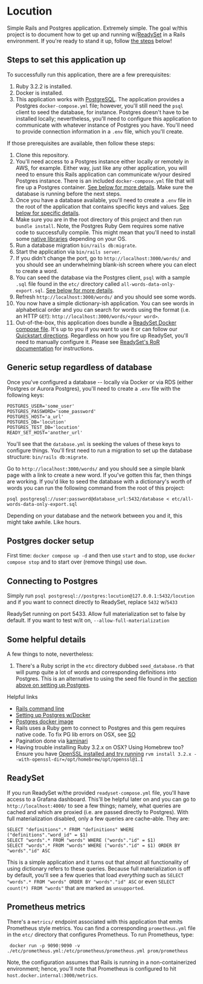 # Locution

Simple Rails and Postgres application. Extremely simple. The goal w/this project is to document how to get up and running w/[ReadySet](https://github.com/readysettech/readyset) in a Rails environment. If you're ready to stand it up, follow [the steps](#steps-to-set-this-application-up) below! 


## Steps to set this application up

To successfully run this application, there are a few prerequisites: 

1. Ruby 3.2.2 is installed. 
2. Docker is installed.
3. This application works with [PostgreSQL](https://www.postgresql.org/). The application provides a Postgres `docker-compose.yml` file; however, you'll still need the `psql` client to seed the database, for instance. Postgres doesn't have to be installed locally; nevertheless, you'll need to configure this application to communicate with whatever instance of Postgres you have. You'll need to provide connection information in a `.env` file, which you'll create. 

If those prerequisites are available, then follow these steps: 

1. Clone this repository. 
2. You'll need access to a Postgres instance either locally or remotely in AWS, for example. Either way, just like any other application, you will need to ensure this Rails application can communicate w/your desired Postgres instance. There is an included `docker-compose.yml` file that will fire up a Postgres container. [See below for more details](#postgres-docker-setup). Make sure the database is running before the next steps.
3. Once you have a database available, you'll need to create a `.env` file in the root of the application that contains specific keys and values. [See below for specific details](#generic-setup-regardless-of-database). 
4. Make sure you are in the root directory of this project and then run `bundle install`. Note, the Postgres Ruby Gem requires some native code to successfully compile. This might mean that you'll need to install some [native libraries](https://stackoverflow.com/questions/6209797/cant-find-the-postgresql-client-library-libpq) depending on your OS. 
5. Run a database migration `bin/rails db:migrate`. 
6. Start the application via `bin/rails server`. 
7. If you didn't change the port, go to `http://localhost:3000/words/` and you should see an underwhelming blank-ish screen where you can elect to create a word. 
8. You can seed the database via the Postgres client, `psql` with a sample `.sql` file found in the `etc/` directory called `all-words-data-only-export.sql`. [See below for more details](#generic-setup-regardless-of-database).
9. Refresh `http://localhost:3000/words/` and you should see some words. 
10. You now have a simple dictionary-ish application. You can see words in alphabetical order and you can search for words using the format (i.e. an HTTP `GET`): `http://localhost:3000/words/<your word>`.
11. Out-of-the-box, this application does bundle a [ReadySet Docker compose file](#readyset). It's up to you if you want to use it or can follow our [Quickstart directions](https://docs.readyset.io/deploy/deploy-with-docker). Regardless on how you fire up ReadySet, you'll need to manually configure it. Please see [ReadySet's RoR documentation](https://docs.readyset.io/connect/connect-an-application-via-an-orm/ruby-on-rails-with-readyset) for instructions.  

## Generic setup regardless of database

Once you've configured a database -- locally via Docker or via RDS (either Postgres or Aurora Postgres), you'll need to create a `.env` file with the following keys:

```
POSTGRES_USER='some_user'
POSTGRES_PASSWORD='some_password'
POSTGRES_HOST='a_url'
POSTGRES_DB='locution'
POSTGRES_TEST_DB='locution'
READY_SET_HOST='another_url'
```

You'll see that the `database.yml` is seeking the values of these keys to configure things. You'll first need to run a migration to set up the database structure: `bin/rails db:migrate`. 

Go to `http://localhost:3000/words/` and you should see a simple blank page with a link to create a new word. If you've gotten this far, then things are working. If you'd like to seed the database with a dictionary's worth of words you can run the following command from the root of this project:

```
psql postgresql://user:password@database_url:5432/database < etc/all-words-data-only-export.sql
```

Depending on your database and the network between you and it, this might take awhile. Like hours. 

## Postgres docker setup

First time: `docker compose up -d` and then use `start` and to stop, use `docker compose stop` and to start over (remove things) use `down`. 

## Connecting to Postgres

Simply run `psql postgresql://postgres:locution@127.0.0.1:5432/locution` and if you want to connect directly to ReadySet, replace `5432` w/`5433`

ReadySet running on port 5433. Allow full materialization set to false by default. If you want to test w/it on, `--allow-full-materialization`

## Some helpful details

A few things to note, nevertheless:

 1. There's a Ruby script in the `etc` directory dubbed `seed_database.rb` that will pump quite a lot of words and corresponding definitions into Postgres. This is an alternative to using the seed file found in the [section above on setting up Postgres](#generic-setup-regardless-of-database). 
 
Helpful links

* [Rails command line](https://guides.rubyonrails.org/command_line.html)
* [Setting up Postgres w/Docker](https://geshan.com.np/blog/2021/12/docker-postgres/)
* [Postgres docker image](https://hub.docker.com/_/postgres)
* Rails uses a Ruby gem to connect to Postgres and this gem requires native code. To fix PG lib errors on OSX, see [SO](https://stackoverflow.com/questions/6209797/cant-find-the-postgresql-client-library-libpq)
* Pagination done via [kaminari](https://betterprogramming.pub/pagination-in-rails-b3a9ba25b3c3)
* Having trouble installing Ruby 3.2.x on OSX? Using Homebrew too? Ensure you have [OpenSSL installed and try running](https://github.com/rvm/rvm/issues/5261) `rvm install 3.2.x --with-openssl-dir=/opt/homebrew/opt/openssl@1.1`

## ReadySet

If you run ReadySet w/the provided `readyset-compose.yml` file, you'll have access to a Grafana dashboard. This'll be helpful later on and you can go to `http://localhost:4000/` to see a few things; namely, what queries are cached and which are proxied (i.e. are passed directly to Postgres). With full materialization disabled, only a few queries are cache-able. They are:

```
SELECT "definitions".* FROM "definitions" WHERE ("definitions"."word_id" = $1)
SELECT "words".* FROM "words" WHERE ("words"."id" = $1)
SELECT "words".* FROM "words" WHERE ("words"."id" = $1) ORDER BY "words"."id" ASC
```

This is a simple application and it turns out that almost all functionality of using dictionary refers to these queries. Because full materialization is off by default, you'll see a few queries that load _everything_ such as `SELECT "words".* FROM "words" ORDER BY "words"."id" ASC` or even `SELECT count(*) FROM "words"` that are marked as `unsupported`. 

## Prometheus metrics

There's a `metrics/` endpoint associated with this application that emits Prometheus style metrics. You can find a corresponding `prometheus.yml` file in the `etc/` directory that configures Prometheus. To run Prometheus, type:

```
 docker run -p 9090:9090 -v ./etc/prometheus.yml:/etc/prometheus/prometheus.yml prom/prometheus
```

Note, the configuration assumes that Rails is running in a non-containerized environment; hence, you'll note that Prometheus is configured to hit `host.docker.internal:3000/metrics`. 
